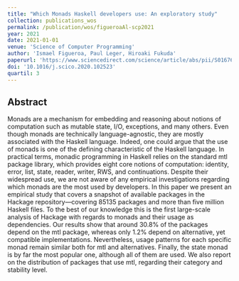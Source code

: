 ```yaml
---
title: "Which Monads Haskell developers use: An exploratory study"
collection: publications_wos
permalink: /publication/wos/figueroaAl-scp2021
year: 2021
date: 2021-01-01
venue: 'Science of Computer Programming'
author: 'Ismael Figueroa, Paul Leger, Hiroaki Fukuda'
paperurl: 'https://www.sciencedirect.com/science/article/abs/pii/S0167642320301313'
doi: '10.1016/j.scico.2020.102523'
quartil: 3
---
```


## Abstract

Monads are a mechanism for embedding and reasoning about notions of computation
such as mutable state, I/O, exceptions, and many others. Even though monads are
technically language-agnostic, they are mostly associated with the Haskell
language. Indeed, one could argue that the use of monads is one of the defining
characteristic of the Haskell language. In practical terms, monadic programming
in Haskell relies on the standard mtl package library, which provides eight
core notions of computation: identity, error, list, state, reader, writer, RWS,
and continuations. Despite their widespread use, we are not aware of any
empirical investigations regarding which monads are the most used by
developers. In this paper we present an empirical study that covers a snapshot
of available packages in the Hackage repository—covering 85135 packages and
more than five million Haskell files. To the best of our knowledge this is the
first large-scale analysis of Hackage with regards to monads and their usage as
dependencies. Our results show that around 30.8% of the packages depend on the
mtl package, whereas only 1.2% depend on alternative, yet compatible
implementations. Nevertheless, usage patterns for each specific monad remain
similar both for mtl and alternatives. Finally, the state monad is by far the
most popular one, although all of them are used. We also report on the
distribution of packages that use mtl, regarding their category and stability
level.
